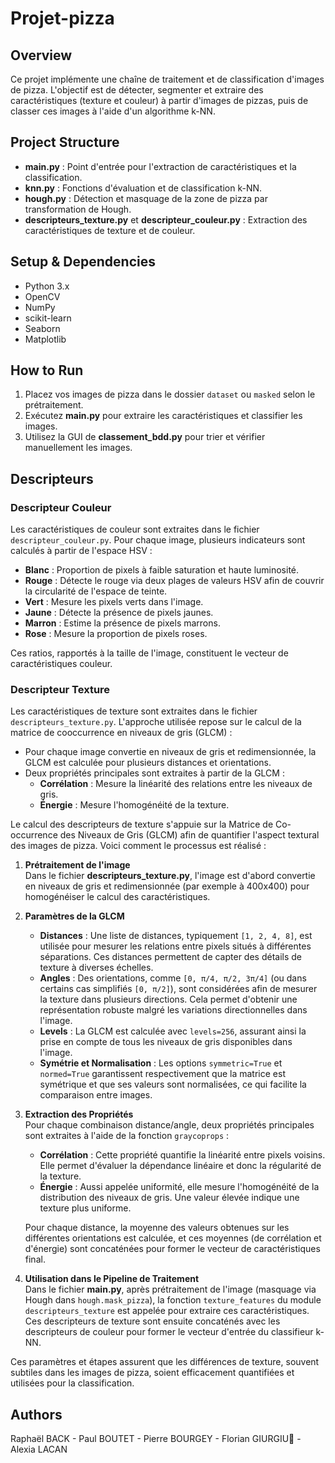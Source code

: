 # Projet-pizza

## Overview
Ce projet implémente une chaîne de traitement et de classification d'images de pizza. L'objectif est de détecter, segmenter et extraire des caractéristiques (texture et couleur) à partir d'images de pizzas, puis de classer ces images à l'aide d'un algorithme k-NN.

## Project Structure
- **main.py** : Point d'entrée pour l'extraction de caractéristiques et la classification.
- **knn.py** : Fonctions d'évaluation et de classification k-NN.
- **hough.py** : Détection et masquage de la zone de pizza par transformation de Hough.
- **descripteurs_texture.py** et **descripteur_couleur.py** : Extraction des caractéristiques de texture et de couleur.

## Setup & Dependencies
- Python 3.x
- OpenCV
- NumPy
- scikit-learn
- Seaborn
- Matplotlib
 
## How to Run
1. Placez vos images de pizza dans le dossier `dataset` ou `masked` selon le prétraitement.
2. Exécutez **main.py** pour extraire les caractéristiques et classifier les images.
3. Utilisez la GUI de **classement_bdd.py** pour trier et vérifier manuellement les images.

## Descripteurs

### Descripteur Couleur
Les caractéristiques de couleur sont extraites dans le fichier `descripteur_couleur.py`. Pour chaque image, plusieurs indicateurs sont calculés à partir de l'espace HSV :
- **Blanc** : Proportion de pixels à faible saturation et haute luminosité.
- **Rouge** : Détecte le rouge via deux plages de valeurs HSV afin de couvrir la circularité de l'espace de teinte.
- **Vert** : Mesure les pixels verts dans l'image.
- **Jaune** : Détecte la présence de pixels jaunes.
- **Marron** : Estime la présence de pixels marrons.
- **Rose** : Mesure la proportion de pixels roses.

Ces ratios, rapportés à la taille de l'image, constituent le vecteur de caractéristiques couleur.

### Descripteur Texture
Les caractéristiques de texture sont extraites dans le fichier `descripteurs_texture.py`. L'approche utilisée repose sur le calcul de la matrice de cooccurrence en niveaux de gris (GLCM) :
- Pour chaque image convertie en niveaux de gris et redimensionnée, la GLCM est calculée pour plusieurs distances et orientations.
- Deux propriétés principales sont extraites à partir de la GLCM :
  - **Corrélation** : Mesure la linéarité des relations entre les niveaux de gris.
  - **Énergie** : Mesure l'homogénéité de la texture.

Le calcul des descripteurs de texture s'appuie sur la Matrice de Co-occurrence des Niveaux de Gris (GLCM) afin de quantifier l'aspect textural des images de pizza. Voici comment le processus est réalisé :

1. **Prétraitement de l'image**  
   Dans le fichier **descripteurs_texture.py**, l'image est d'abord convertie en niveaux de gris et redimensionnée (par exemple à 400x400) pour homogénéiser le calcul des caractéristiques.

2. **Paramètres de la GLCM**  
   - **Distances** : Une liste de distances, typiquement `[1, 2, 4, 8]`, est utilisée pour mesurer les relations entre pixels situés à différentes séparations. Ces distances permettent de capter des détails de texture à diverses échelles.
   - **Angles** : Des orientations, comme `[0, π/4, π/2, 3π/4]` (ou dans certains cas simplifiés `[0, π/2]`), sont considérées afin de mesurer la texture dans plusieurs directions. Cela permet d'obtenir une représentation robuste malgré les variations directionnelles dans l'image.
   - **Levels** : La GLCM est calculée avec `levels=256`, assurant ainsi la prise en compte de tous les niveaux de gris disponibles dans l'image.
   - **Symétrie et Normalisation** : Les options `symmetric=True` et `normed=True` garantissent respectivement que la matrice est symétrique et que ses valeurs sont normalisées, ce qui facilite la comparaison entre images.

3. **Extraction des Propriétés**  
   Pour chaque combinaison distance/angle, deux propriétés principales sont extraites à l'aide de la fonction `graycoprops` :
   - **Corrélation** : Cette propriété quantifie la linéarité entre pixels voisins. Elle permet d'évaluer la dépendance linéaire et donc la régularité de la texture.
   - **Énergie** : Aussi appelée uniformité, elle mesure l'homogénéité de la distribution des niveaux de gris. Une valeur élevée indique une texture plus uniforme.

   Pour chaque distance, la moyenne des valeurs obtenues sur les différentes orientations est calculée, et ces moyennes (de corrélation et d'énergie) sont concaténées pour former le vecteur de caractéristiques final.

4. **Utilisation dans le Pipeline de Traitement**  
   Dans le fichier **main.py**, après prétraitement de l'image (masquage via Hough dans `hough.mask_pizza`), la fonction `texture_features` du module `descripteurs_texture` est appelée pour extraire ces caractéristiques. Ces descripteurs de texture sont ensuite concaténés avec les descripteurs de couleur pour former le vecteur d'entrée du classifieur k-NN.

Ces paramètres et étapes assurent que les différences de texture, souvent subtiles dans les images de pizza, soient efficacement quantifiées et utilisées pour la classification.

## Authors
Raphaël BACK - Paul BOUTET - Pierre BOURGEY - Florian GIURGIU🤌 - Alexia LACAN
